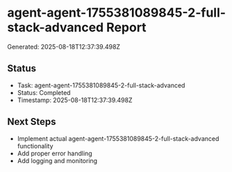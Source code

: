 # agent-agent-1755381089845-2-full-stack-advanced Report

Generated: 2025-08-18T12:37:39.498Z

## Status
- Task: agent-agent-1755381089845-2-full-stack-advanced
- Status: Completed
- Timestamp: 2025-08-18T12:37:39.498Z

## Next Steps
- Implement actual agent-agent-1755381089845-2-full-stack-advanced functionality
- Add proper error handling
- Add logging and monitoring

